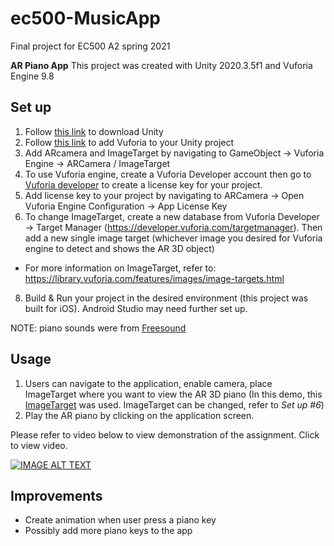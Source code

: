 # ec500-MusicApp
Final project for EC500 A2 spring 2021

**AR Piano App**
This project was created with Unity 2020.3.5f1 and Vuforia Engine 9.8

## Set up
1. Follow [this link](https://unity3d.com/get-unity/download) to download Unity
2. Follow [this link](https://developer.vuforia.com/downloads/sdk) to add Vuforia to your Unity project
3. Add ARcamera and ImageTarget by navigating to GameObject -> Vuforia Engine -> ARCamera / ImageTarget
4. To use Vuforia engine, create a Vuforia Developer account then go to [Vuforia developer](https://developer.vuforia.com/license-manager) to create a license key for your project.
5. Add license key to your project by navigating to ARCamera -> Open Vuforia Engine Configuration -> App License Key
6. To change ImageTarget, create a new database from Vuforia Developer -> Target Manager (https://developer.vuforia.com/targetmanager). Then add a new single image target (whichever image you desired for Vuforia engine to detect and shows the AR 3D object)
  - For more information on ImageTarget, refer to: https://library.vuforia.com/features/images/image-targets.html
8. Build & Run your project in the desired environment (this project was built for iOS). Android Studio may need further set up.

NOTE: piano sounds were from [Freesound](https://freesound.org/)

## Usage
1. Users can navigate to the application, enable camera, place ImageTarget where you want to view the AR 3D piano (In this demo, this 
[ImageTarget](https://github.com/primnp/ec500-MusicApp/blob/main/piano.jpg) was used. ImageTarget can be changed, refer to *Set up #6*)
2. Play the AR piano by clicking on the application screen.

Please refer to video below to view demonstration of the assignment. Click to view video.

[![IMAGE ALT TEXT](http://img.youtube.com/vi/3rYEJfa-v64/0.jpg)](http://www.youtube.com/watch?v=3rYEJfa-v64 "EC500 Final Project")


## Improvements
* Create animation when user press a piano key
* Possibly add more piano keys to the app



